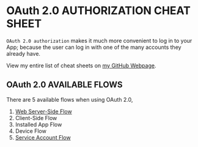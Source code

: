 # OAuth 2.0 AUTHORIZATION CHEAT SHEET

`OAuth 2.0 authorization` makes it much more convenient to log in to your App;
because the user can log in with one of the many accounts they already have.

View my entire list of cheat sheets on
[my GitHub Webpage](https://jeffdecola.github.io/my-cheat-sheets/).

## OAuth 2.0 AVAILABLE FLOWS

There are 5 available flows when using OAuth 2.0,

1. [Web Server-Side Flow](https://github.com/JeffDeCola/my-cheat-sheets/tree/master/software/development/software-architectures/authorization/OAuth-2.0-authorization-cheat-sheet/OAuth-2.0-authorization-web-server-app-flow.md)
1. Client-Side Flow
1. Installed App Flow
1. Device Flow
1. [Service Account Flow](https://github.com/JeffDeCola/my-cheat-sheets/tree/master/software/development/software-architectures/authorization/OAuth-2.0-authorization-cheat-sheet/OAuth-2.0-authorization-service-account-flow.md)
